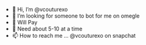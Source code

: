 - 👋 Hi, I’m @vcouturexo
- 👀 I’m looking for someone to bot for me on omegle
- 🌱 Will Pay
- 💞️ Need about 5-10 at a time
- 📫 How to reach me ... @vcouturexo on snapchat

<!---
vcouturexo/vcouturexo is a ✨ special ✨ repository because its `README.md` (this file) appears on your GitHub profile.
You can click the Preview link to take a look at your changes.
--->
